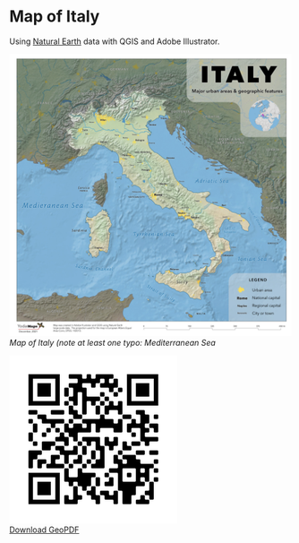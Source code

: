 # Map of Italy
Using [Natural Earth](http://www.naturalearthdata.com/) data with QGIS and Adobe Illustrator. 

![Map of Italy](italy-map.jpg)    
*Map of Italy (note at least one typo: Mediterranean Sea*

![QR Code](qr.png)   
[Download GeoPDF](italy-map.pdf)    
